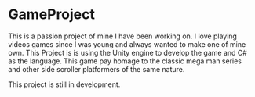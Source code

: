 # GameProject

This is a passion project of mine I have been working on. I love playing videos games since I was young and always wanted to make one of mine own. This Project is is using the Unity engine to develop the game and C# as the language. This game pay homage to the classic mega man series and other side scroller platformers of the same nature.

This project is still in development.
